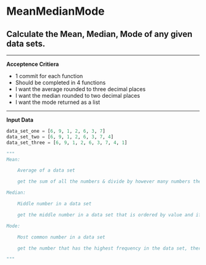 # MeanMedianMode

## Calculate the Mean, Median, Mode of any given data sets.

---

**Acceptence Critiera**

+ 1 commit for each function
+ Should be completed in 4 functions
+ I want the average rounded to three decimal places
+ I want the median rounded to two decimal places
+ I want the mode returned as a list

---

**Input Data**

```python
data_set_one = [6, 9, 1, 2, 6, 3, 7]
data_set_two = [6, 9, 1, 2, 6, 3, 7, 4]
data_set_three = [6, 9, 1, 2, 6, 3, 7, 4, 1]

"""
Mean:

    Average of a data set

    get the sum of all the numbers & divide by however many numbers there are

Median:

    Middle number in a data set

    get the middle number in a data set that is ordered by value and if the length of the data set is even, then you give me the average of the two middle numbers

Mode:

    Most common number in a data set

    get the number that has the highest frequency in the data set, there can be multiple (there can also be no mode)

"""
